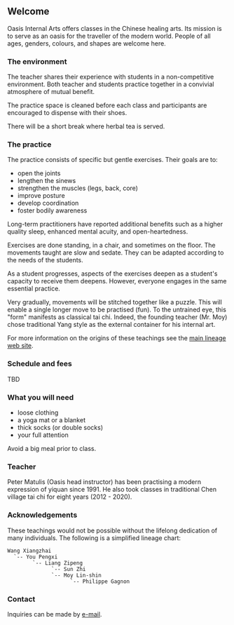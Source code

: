 ## Welcome

Oasis Internal Arts offers classes in the Chinese healing arts. Its mission is
to serve as an oasis for the traveller of the modern world. People of all ages,
genders, colours, and shapes are welcome here.

### The environment

The teacher shares their experience with students in a non-competitive
environment. Both teacher and students practice together in a convivial
atmosphere of mutual benefit.

The practice space is cleaned before each class and participants are encouraged
to dispense with their shoes.

There will be a short break where herbal tea is served.

### The practice

The practice consists of specific but gentle exercises. Their goals are to:

* open the joints
* lengthen the sinews
* strengthen the muscles (legs, back, core)
* improve posture
* develop coordination
* foster bodily awareness

Long-term practitioners have reported additional benefits such as a higher
quality sleep, enhanced mental acuity, and open-heartedness.

Exercises are done standing, in a chair, and sometimes on the floor. The
movements taught are slow and sedate. They can be adapted according to the
needs of the students.

As a student progresses, aspects of the exercises deepen as a student's
capacity to receive them deepens. However, everyone engages in the same
essential practice.

Very gradually, movements will be stitched together like a puzzle. This will
enable a single longer move to be practised (fun). To the untrained eye, this
"form" manifests as classical tai chi. Indeed, the founding teacher (Mr. Moy)
chose traditional Yang style as the external container for his internal art.

For more information on the origins of these teachings see the [main lineage
web site](https://taichinuances.com).

### Schedule and fees

TBD

### What you will need

* loose clothing
* a yoga mat or a blanket
* thick socks (or double socks)
* your full attention

Avoid a big meal prior to class.

### Teacher

Peter Matulis (Oasis head instructor) has been practising a modern expression
of yiquan since 1991. He also took classes in traditional Chen village tai chi
for eight years (2012 - 2020).

### Acknowledgements

These teachings would not be possible without the lifelong dedication of many
individuals. The following is a simplified lineage chart:

```
Wang Xiangzhai
  `-- You Pengxi
        `-- Liang Zipeng
              `-- Sun Zhi
              `-- Moy Lin-shin
                    `-- Philippe Gagnon
```

### Contact

Inquiries can be made by [e-mail](mailto:info@oasis-internal.art).
